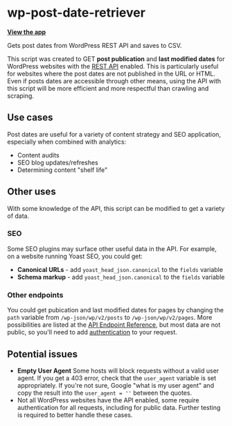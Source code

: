# wp-post-date-retriever

**[View the app](https://share.streamlit.io/dmbreitenbach/wp-post-date-retriever/main/wp_post_date_retriever.py)**

Gets post dates from WordPress REST API and saves to CSV.

This script was created to GET **post publication** and **last modified dates** for WordPress websites with the [REST API](https://developer.wordpress.org/rest-api/) enabled. This is particularly useful for websites where the post dates are not published in the URL or HTML. Even if posts dates are accessible through other means, using the API with this script will be more efficient and more respectful than crawling and scraping.

## Use cases
Post dates are useful for a variety of content strategy and SEO application, especially when combined with analytics:
- Content audits
- SEO blog updates/refreshes
- Determining content "shelf life"

## Other uses
With some knowledge of the API, this script can be modified to get a variety of data. 

### SEO
Some SEO plugins may surface other useful data in the API. For example, on a website running Yoast SEO, you could get:
- **Canonical URLs** - add `yoast_head_json.canonical` to the `fields` variable
- **Schema markup** - add `yoast_head_json.canonical` to the `fields` variable

### Other endpoints
You could get pubication and last modified dates for pages by changing the `path` variable from `/wp-json/wp/v2/posts` to `/wp-json/wp/v2/pages`. More possibilities are listed at the [API Endpoint Reference](https://developer.wordpress.org/rest-api/reference/), but most data are not public, so you'll need to add [authentication](https://developer.wordpress.org/rest-api/using-the-rest-api/authentication/) to your request.

## Potential issues
- **Empty User Agent** Some hosts will block requests without a valid user agent. If you get a 403 error, check that the `user_agent` variable is set appropriately. If you're not sure, Google "what is my user agent" and copy the result into the `user_agent = ''` between the quotes.
- Not all WordPress websites have the API enabled, some require authentication for all requests, including for public data. Further testing is required to better handle these cases.
